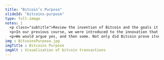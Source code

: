 ```yaml
--- 
title: "Bitcoin’s Purpose"
slideId: "bitcoins-purpose"
type: full-image
notes: |
  <p class="subtitle">Review the invention of Bitcoin and the goals it set out to accomplish.  Satoshi Nakamoto, the mysterious creator of Bitcoin, described their creation as an electronic peer-to-peer decentralized cash system. After 12 years of Bitcoin, we can confidently say that yes, Bitcoin has definitely satisfied that goal.</p>
  <p>In our previous course, we were introduced to the innovation that is Bitcoin. We talked about how it allowed for peer-to-peer cryptocurrency transactions. There is no doubt that Bitcoin was THE trailblazer in the cryptocurrency space, but did it fulfill its stated goal?</p>
  <p>We would argue yes, and then some. Not only did Bitcoin prove itself to be a viable way to transfer value, it arguably became a much better way to send value around the world than the existing cash transfer systems. When people send money across borders, they usually do it through a bank or a money transmitter like Western Union. This process can take up to several days, and often comes with exorbitant fees. With Bitcoin it might take up to an hour (if the network is busy) and a fee of under a dollar, no matter how much bitcoin is being sent.</p>
img : BitcoinsPurpose.jpg
imgTitle : Bitcoins Purpose
imgAlt : Visualization of bitcoin transactions
---
```

